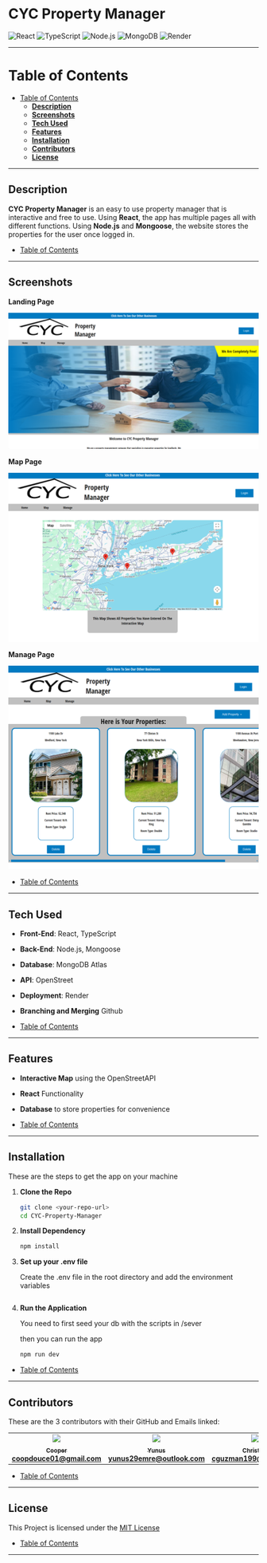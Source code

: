 # **CYC Property Manager** 

![React](https://img.shields.io/badge/React-61DAFB?style=for-the-badge&logo=react&logoColor=black)
![TypeScript](https://img.shields.io/badge/TypeScript-007ACC?style=for-the-badge&logo=typescript&logoColor=white)
![Node.js](https://img.shields.io/badge/Node.js-339933?style=for-the-badge&logo=nodedotjs&logoColor=white)
![MongoDB](https://img.shields.io/badge/-MongoDB-13aa52?style=for-the-badge&logo=mongodb&logoColor=white)
![Render](https://img.shields.io/badge/Render-00979D?style=for-the-badge&logo=render&logoColor=white)

---

# Table of Contents

- [Table of Contents](#table-of-contents)
    - [**Description**](#description)
    - [**Screenshots**](#screenshots)
    - [**Tech Used**](#tech-used)
    - [**Features**](#features)
    - [**Installation**](#installation)
    - [**Contributors**](#contributors)
    - [**License**](#license)

---

## **Description**

**CYC Property Manager** is an easy to use property manager that is interactive and free to use. Using **React**, the app has multiple pages all with different functions. Using **Node.js** and **Mongoose**, the website stores the properties for the user once logged in.

- [Table of Contents](#table-of-contents)
---

## **Screenshots**

**Landing Page**

![Landing Page](assets\landingPage.png)

**Map Page**

![Map Page](assets\mapPage.png)

**Manage Page**

![Manage Page](assets\managePage.png)

- [Table of Contents](#table-of-contents)
---

## **Tech Used**

- **Front-End**: React, TypeScript
- **Back-End**: Node.js, Mongoose
- **Database**: MongoDB Atlas
- **API**: OpenStreet
- **Deployment**: Render
- **Branching and Merging** Github

- [Table of Contents](#table-of-contents)
---

## **Features**

- **Interactive Map** using the OpenStreetAPI
- **React** Functionality
- **Database** to store properties for convenience

- [Table of Contents](#table-of-contents)
---

## **Installation**

These are the steps to get the app on your machine

1. **Clone the Repo**

    ```bash
    git clone <your-repo-url>
    cd CYC-Property-Manager
    ```

2. **Install Dependency**

    ```bash
    npm install
    ```

3. **Set up your .env file**

    Create the .env file in the root directory and add the environment variables

    ```bash

    ```

4. **Run the Application**

    You need to first seed your db with the scripts in /sever

    then you can run the app

    ```bash
    npm run dev
    ```

- [Table of Contents](#table-of-contents)
---

## **Contributors**

These are the 3 contributors with their GitHub and Emails linked:
<table>
    <tr>
        <td align="center">
            <a href="https://github.com/CoopDouce">
                <img src="https://avatars.githubusercontent.com/u/168945126?v=4">
                <br />
                <sub><b>Cooper<b></sub>
            </a>
            <br />
            <a href="coopdouce01@gmail.com">coopdouce01@gmail.com</a>
        </td>
        <td align="center">
            <a href="https://github.com/yunusemreertas">
                <img src="https://avatars.githubusercontent.com/u/95831485?v=4">
                <br />
                <sub><b>Yunus<b></sub>
            </a>
            <br />
            <a href="yunus29emre@outlook.com">yunus29emre@outlook.com</a>
        </td>
        <td align="center">
            <a href="https://github.com/Chris-005">
                <img src="https://avatars.githubusercontent.com/u/174975190?v=4">
                <br />
                <sub><b>Christian<b></sub>
            </a>
            <br />
            <a href="cguzman199@gmail.com">cguzman199@gmail.com</a>
        </td>
    </tr>
</table>


- [Table of Contents](#table-of-contents)
---

## **License**

This Project is licensed under the [MIT License](https://opensouce.org/licenses/MIT)

- [Table of Contents](#table-of-contents)
---